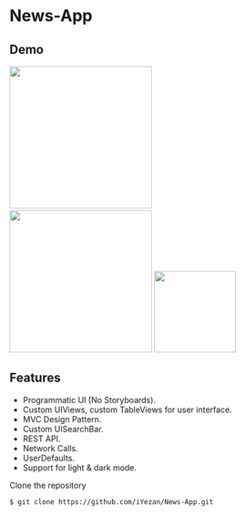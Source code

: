 # News-App

## Demo

<img src="https://user-images.githubusercontent.com/29463442/159361633-227e2eb1-1f86-4406-8ea7-018044b81736.png" width="250"> &nbsp; 
<img src="https://user-images.githubusercontent.com/29463442/159361440-017c426c-7edf-4d2e-b3e3-379a1fdc0519.png" width="250"> 
<img src="https://user-images.githubusercontent.com/29463442/163596123-aebcf390-d3fa-4934-b00c-834c85661733.png" width="143"> 




## Features

* Programmatic UI (No Storyboards).
* Custom UIViews, custom TableViews for user interface.
* MVC Design Pattern.
* Custom UISearchBar.
* REST API.
* Network Calls.
* UserDefaults.
* Support for light & dark mode.

Clone the repository

```$ git clone https://github.com/iYezan/News-App.git```
